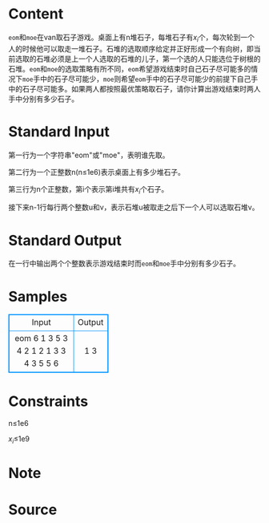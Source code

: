 
# Content

`eom`和`moe`在van取石子游戏。桌面上有n堆石子，每堆石子有$x_i$个，每次轮到一个人的时候他可以取走一堆石子。石堆的选取顺序给定并正好形成一个有向树，即当前选取的石堆必须是上一个人选取的石堆的儿子，第一个选的人只能选位于树根的石堆。`eom`和`moe`的选取策略有所不同，`eom`希望游戏结束时自己石子尽可能多的情况下`moe`手中的石子尽可能少，`moe`则希望`eom`手中的石子尽可能少的前提下自己手中的石子尽可能多。如果两人都按照最优策略取石子，请你计算出游戏结束时两人手中分别有多少石子。

# Standard Input

第一行为一个字符串"eom"或"moe"，表明谁先取。

第二行为一个正整数n(n&le;1e6)表示桌面上有多少堆石子。

第三行为n个正整数，第i个表示第i堆共有$x_i$个石子。

接下来n-1行每行两个整数u和v，表示石堆u被取走之后下一个人可以选取石堆v。

# Standard Output

在一行中输出两个个整数表示游戏结束时而`eom`和`moe`手中分别有多少石子。

# Samples

<style>
        table,table tr th, table tr td { border:1px solid #0094ff; }
        table { width: 200px; min-height: 25px; line-height: 25px; text-align: center; border-collapse: collapse;}   
    </style>
<table>
	<tr>
		<td>Input</td>
		<td>Output</td>
	</tr>
<tr><td>eom
6
1 3 5 3 4 2
1 2
1 3
3 4
3 5
5 6</td><td>1 3</td></tr></table>


# Constraints

n&le;1e6

$x_i$&le;1e9

# Note



# Source



